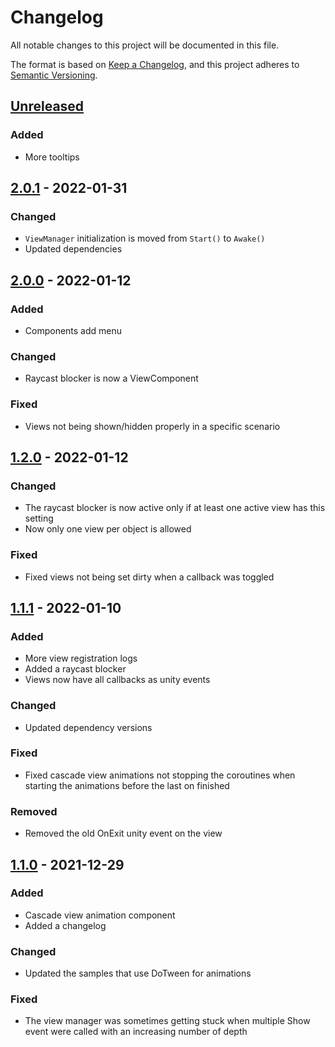 # Changelog
All notable changes to this project will be documented in this file.

The format is based on [Keep a Changelog](https://keepachangelog.com/en/1.0.0/),
and this project adheres to [Semantic Versioning](https://semver.org/spec/v2.0.0.html).

## [Unreleased]

### Added

- More tooltips

## [2.0.1] - 2022-01-31

### Changed

- `ViewManager` initialization is moved from `Start()` to `Awake()`
- Updated dependencies

## [2.0.0] - 2022-01-12

### Added

- Components add menu

### Changed

- Raycast blocker is now a ViewComponent

### Fixed

- Views not being shown/hidden properly in a specific scenario

## [1.2.0] - 2022-01-12

### Changed
- The raycast blocker is now active only if at least one active view has this setting
- Now only one view per object is allowed

### Fixed
- Fixed views not being set dirty when a callback was toggled

## [1.1.1] - 2022-01-10

### Added
- More view registration logs
- Added a raycast blocker
- Views now have all callbacks as unity events

### Changed
- Updated dependency versions

### Fixed
- Fixed cascade view animations not stopping the coroutines when starting the animations before the last on finished

### Removed
- Removed the old OnExit unity event on the view

## [1.1.0] - 2021-12-29
### Added
- Cascade view animation component
- Added a changelog

### Changed
- Updated the samples that use DoTween for animations

### Fixed
- The view manager was sometimes getting stuck when multiple Show event were called with an increasing number of depth

[Unreleased]: https://github.com/danielrusnac/unity-view-management-package
[1.1.0]: https://github.com/danielrusnac/unity-view-management-package/releases/tag/v1.1.0
[1.1.1]: https://github.com/danielrusnac/unity-view-management-package/releases/tag/v1.1.1
[1.2.0]: https://github.com/danielrusnac/unity-view-management-package/releases/tag/v1.2.0
[2.0.0]: https://github.com/danielrusnac/unity-view-management-package/releases/tag/v2.0.0
[2.0.1]: https://github.com/danielrusnac/unity-view-management-package/releases/tag/v2.0.1
